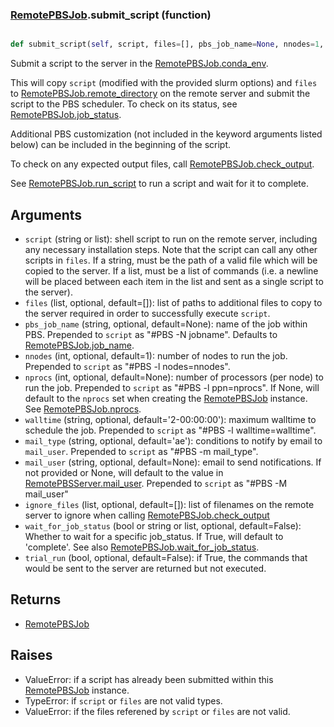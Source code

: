### [RemotePBSJob](RemotePBSJob.md).submit_script (function)


```py

def submit_script(self, script, files=[], pbs_job_name=None, nnodes=1, nprocs=None, walltime='2-00:00:00', mail_type='ae', mail_user=None, ignore_files=[], wait_for_job_status=False, trial_run=False)

```



Submit a script to the server in the [RemotePBSJob.conda_env](RemotePBSJob.conda_env.md).

This will copy `script` (modified with the provided slurm options) and
`files` to [RemotePBSJob.remote_directory](RemotePBSJob.remote_directory.md) on the remote server and
submit the script to the PBS scheduler.  To check on its status,
see [RemotePBSJob.job_status](RemotePBSJob.job_status.md).

Additional PBS customization (not included in the keyword arguments
listed below) can be included in the beginning of the script.

To check on any expected output files, call [RemotePBSJob.check_output](RemotePBSJob.check_output.md).

See [RemotePBSJob.run_script](RemotePBSJob.run_script.md) to run a script and wait for it to complete.

Arguments
----------------
* `script` (string or list): shell script to run on the remote server,
    including any necessary installation steps.  Note that the script
    can call any other scripts in `files`.  If a string, must be the
    path of a valid file which will be copied to the server.  If a list,
    must be a list of commands (i.e. a newline will be placed between
    each item in the list and sent as a single script to the server).
* `files` (list, optional, default=[]): list of paths to additional files
    to copy to the server required in order to successfully execute
    `script`.
* `pbs_job_name` (string, optional, default=None): name of the job within PBS.
    Prepended to `script` as "#PBS -N jobname".  Defaults to
    [RemotePBSJob.job_name](RemotePBSJob.job_name.md).
* `nnodes` (int, optional, default=1): number of nodes to run the
    job.  Prepended to `script` as "#PBS -l nodes=nnodes".
* `nprocs` (int, optional, default=None): number of processors (per node) to run the
    job.  Prepended to `script` as "#PBS -l ppn=nprocs".  If None, will
    default to the `nprocs` set when creating the [RemotePBSJob](RemotePBSJob.md) instance.
    See [RemotePBSJob.nprocs](RemotePBSJob.nprocs.md).
* `walltime` (string, optional, default='2-00:00:00'): maximum walltime
    to schedule the job.  Prepended to `script` as "#PBS -l walltime=walltime".
* `mail_type` (string, optional, default='ae'): conditions to notify
    by email to `mail_user`.  Prepended to `script` as "#PBS -m mail_type".
* `mail_user` (string, optional, default=None): email to send notifications.
    If not provided or None, will default to the value in [RemotePBSServer.mail_user](RemotePBSServer.mail_user.md).
    Prepended to `script` as "#PBS -M mail_user"
* `ignore_files` (list, optional, default=[]): list of filenames on the
    remote server to ignore when calling [RemotePBSJob.check_output](RemotePBSJob.check_output.md)
* `wait_for_job_status` (bool or string or list, optional, default=False):
    Whether to wait for a specific job_status.  If True, will default to
    'complete'.  See also [RemotePBSJob.wait_for_job_status](RemotePBSJob.wait_for_job_status.md).
* `trial_run` (bool, optional, default=False): if True, the commands
    that would be sent to the server are returned but not executed.

Returns
------------
* [RemotePBSJob](RemotePBSJob.md)

Raises
------------
* ValueError: if a script has already been submitted within this
    [RemotePBSJob](RemotePBSJob.md) instance.
* TypeError: if `script` or `files` are not valid types.
* ValueError: if the files referened by `script` or `files` are not valid.

